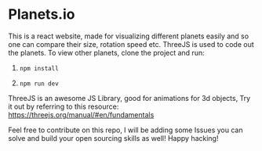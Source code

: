 # Planets.io
This is a react website, made for visualizing different planets easily and so one can compare their size, rotation speed etc.
ThreeJS is used to code out the planets.
To view other planets, clone the project and run:

1) `npm install`

2) `npm run dev`

ThreeJS is an awesome JS Library, good for animations for 3d objects, Try it out by referring to this resource: 
https://threejs.org/manual/#en/fundamentals

Feel free to contribute on this repo, I will be adding some Issues you can solve and build your open sourcing skills as well!
Happy hacking!
